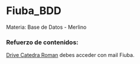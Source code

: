 # Fiuba_BDD
Materia: Base de Datos - Merlino

### Refuerzo de contenidos:
[Drive Catedra Roman](https://drive.google.com/drive/folders/1WsSvHwIM2TZGEU0nZeEtwfsm-FDONmIS?usp=drive_link)
debes acceder con mail Fiuba.

